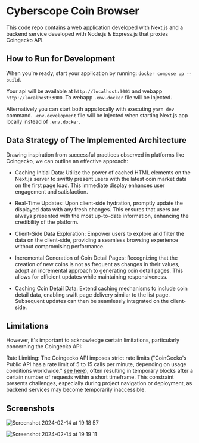 # Cyberscope Coin Browser

This code repo contains a web application developed with Next.js and a backend service developed with Node.js & Express.js that proxies Coingecko API.

## How to Run for Development

When you're ready, start your application by running:
`docker compose up --build`.

Your api will be available at `http://localhost:3001` and webapp `http://localhost:3000`. To webapp `.env.docker` file will be injected.

Alternatively you can start both apps locally with executing `yarn dev` command. `.env.development` file will be injected when starting Next.js app locally instead of `.env.docker`.

## Data Strategy of The Implemented Architecture

Drawing inspiration from successful practices observed in platforms like Coingecko, we can outline an effective approach:

- Caching Initial Data: Utilize the power of cached HTML elements on the Next.js server to swiftly present users with the latest coin market data on the first page load. This immediate display enhances user engagement and satisfaction.

- Real-Time Updates: Upon client-side hydration, promptly update the displayed data with any fresh changes. This ensures that users are always presented with the most up-to-date information, enhancing the credibility of the platform.

- Client-Side Data Exploration: Empower users to explore and filter the data on the client-side, providing a seamless browsing experience without compromising performance.

- Incremental Generation of Coin Detail Pages: Recognizing that the creation of new coins is not as frequent as changes in their values, adopt an incremental approach to generating coin detail pages. This allows for efficient updates while maintaining responsiveness.

- Caching Coin Detail Data: Extend caching mechanisms to include coin detail data, enabling swift page delivery similar to the list page. Subsequent updates can then be seamlessly integrated on the client-side.

## Limitations

However, it's important to acknowledge certain limitations, particularly concerning the Coingecko API:

Rate Limiting: The Coingecko API imposes strict rate limits ("CoinGecko's Public API has a rate limit of 5 to 15 calls per minute, depending on usage conditions worldwide." [see here](https://support.coingecko.com/hc/en-us/articles/4538771776153-What-is-the-rate-limit-for-CoinGecko-API-public-plan#:~:text=CoinGecko's%20Public%20API%20has%20a,depending%20on%20usage%20conditions%20worldwide.)), often resulting in temporary blocks after a certain number of requests within a short timeframe. This constraint presents challenges, especially during project navigation or deployment, as backend services may become temporarily inaccessible.

## Screenshots

![Screenshot 2024-02-14 at 19 18 57](https://github.com/ogous/cyberscope/assets/47118973/80e26786-f3fa-41e3-a27c-c53a8af6a45c)

![Screenshot 2024-02-14 at 19 19 11](https://github.com/ogous/cyberscope/assets/47118973/a81b531d-5eed-4480-bf1e-dc7c1ddaa430)
